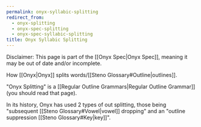 ```yaml
---
permalink: onyx-syllabic-splitting
redirect_from:
  - onyx-splitting
  - onyx-spec-splitting
  - onyx-spec-syllabic-splitting
title: Onyx Syllabic Splitting
---
```


Disclaimer: This page is part of the [[Onyx Spec|Onyx Spec]], meaning it may be out of date and/or incomplete.

How [[Onyx|Onyx]] splits words/[[Steno Glossary#Outline|outlines]].

"Onyx Splitting" is a [[Regular Outline Grammars|Regular Outline Grammar]] (you should read that page).

In its history, Onyx has used 2 types of out splitting, those being "subsequent [[Steno Glossary#Vowel|vowel]] dropping" and an "outline suppression [[Steno Glossary#Key|key]]".
